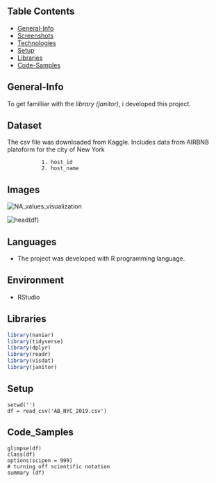 ## Table Contents
* [General-Info](general-info)
* [Screenshots](screenshots)
* [Technologies](technologies)
* [Setup](setup)
* [Libraries](libraries)
* [Code-Samples](code-examples)

## General-Info
To get familliar with the *library (janitor)*, i developed this  project.

## Dataset 
The csv file was downloaded from Kaggle. 
Includes data from AIRBNB platoform for the city of New York
 ```
            1. host_id
            2. host_name
```
           
 
## Images
![NA_values_visualization](https://user-images.githubusercontent.com/47696240/96313024-86642600-1015-11eb-9144-d0880d6d5b35.png)


![head(df)](https://user-images.githubusercontent.com/47696240/96313011-8106db80-1015-11eb-9cc1-aa807257d406.png)


## Languages
* The project was developed with R programming language.

## Environment
* RStudio

## Libraries
```R
library(naniar)
library(tidyverse)
library(dplyr)
library(readr)
library(visdat)
library(janitor)
```
## Setup
```
setwd('')
df = read_csv('AB_NYC_2019.csv')
```

## Code_Samples
```
glimpse(df) 
class(df) 
options(scipen = 999) 
# turning off scientific notation
summary (df)
```


